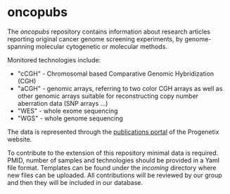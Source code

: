 # oncopubs

The _oncopubs_ repository contains information about research articles reporting original cancer genome screening experiments, by genome-spanning molecular cytogenetic or molecular methods.

Monitored technologies include:

* "cCGH" - Chromosomal based Comparative Genomic Hybridization (CGH)
* "aCGH" - genomic arrays, referring to two color CGH arrays as well as other genomic arrays suitable for reconstructing copy number aberration data (SNP arrays ...)
* "WES" - whole exome sequencing
* "WGS" - whole genome sequencing

The data is represented through the [publications portal](http://progenetix.org/publications/) of the Progenetix website.

To contribute to the extension of this repository minimal data is required. PMID, number of samples and technologies should be provided in a Yaml file format. Templates can be found under the _incoming_ directory where new files can be uploaded. All contributions will be reviewed by our group and then they will be included in our database.

